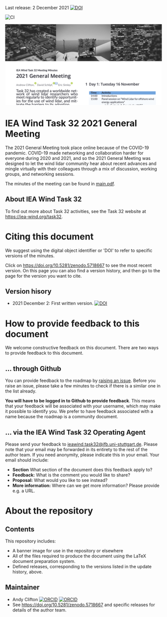 Last release: 2 December 2021 [![DOI](https://zenodo.org/badge/DOI/10.5281/zenodo.5718668.svg)](https://doi.org/10.5281/zenodo.5718668)

![CI](https://github.com/IEA-Wind-Task-32/2020-general-meeting-minutes/workflows/CI/badge.svg)

![](./5718668-2by1.png)

# IEA Wind Task 32 2021 General Meeting
The 2021 General Meeting took place online because of the COVID-19 pandemic.  COVID-19 made networking and collaboration harder for everyone during 2020 and 2021, and so the 2021 General Meeting was designed to let the wind lidar community hear about recent advances and mingle virtually with their colleagues through a mix of discussion, working groups, and networking sessions.

The minutes of the meeting can be found in [main.pdf](main.pdf).

## About IEA Wind Task 32
To find out more about Task 32 activities, see the Task 32 website at https://iea-wind.org/task32.

# Citing this document
We suggest using the digital object identifier or 'DOI' to refer to specific versions of the minutes.

Click on https://doi.org/10.5281/zenodo.5718667 to see the most recent version. On this page you can also find a version history, and then go to the page for the version you want to cite. 

## Version hisory
- 2021 December 2: First written version. [![DOI](https://zenodo.org/badge/DOI/10.5281/zenodo.5718668.svg)](https://doi.org/10.5281/zenodo.5718668)

# How to provide feedback to this document
We welcome constructive feedback on this document. There are two ways to provide feedback to this document.

## ... through Github
You can provide feedback to the roadmap by [raising an issue](https://github.com/IEA-Wind-Task-32/2021-general-meeting-minutes/issues). Before you raise an issue, please take a few minutes to check if there is a similar one in the list already.

**You will have to be logged in to Github to provide feedback**. This means that your feedback will be associated with your username, which may make it possible to identify you. We prefer to have feedback associated with a name because the roadmap is a community document.

## ... via the IEA Wind Task 32 Operating Agent
Please send your feedback to [ieawind.task32@ifb.uni-stuttgart.de](mailto:ieawind.task32@ifb.uni-stuttgart.de). Please note that your email may be forwarded in its entirety to the rest of the author team. If you need anonymity, please indicate this in your email. Your email should include:
- **Section** What section of the document does this feedback apply to?
- **Feedback:** What is the comment you would like to share?
- **Proposal:** What would you like to see instead?
- **More information:** Where can we get more information? Please provide e.g. a URL.

# About the repository

## Contents
This repository includes:
 - A banner image for use in the repository or elsewhere
 - All of the files required to produce the document using the LaTeX document preparation system.
 - Defined releases, corresponding to the versions listed in the update history, above.

## Maintainer
 - Andy Clifton [![ORCID](https://orcid.org/sites/default/files/images/orcid_16x16.png)](https://orcid.org/0000-0001-9698-5083) [![ORCID](https://static-exp1.licdn.com/scds/common/u/images/logos/linkedin/logo_linkedin_93x21_v2.png)](www.linkedin.com/in/andyclifton)
 - See https://doi.org/10.5281/zenodo.5718667 and specific releases for details of the author team.